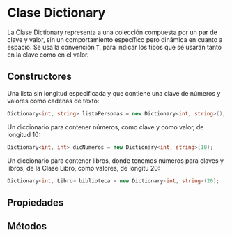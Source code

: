 # Clase Dictionary

La Clase Dictionary representa a una colección compuesta por un par de clave y valor, sin un comportamiento específico pero dinámica en cuanto a espacio. Se usa la convención `T`, para indicar los tipos que se usarán tanto en la clave como en el valor.

## Constructores

Una lista sin longitud especificada y que contiene una clave de números y valores como cadenas de texto:

```cs
Dictionary<int, string> listaPersonas = new Dictionary<int, string>();
```

Un diccionario para contener números, como clave y como valor, de longitud 10:

```cs
Dictionary<int, int> dicNumeros = new Dictionary<int, string>(10);
```

Un diccionario para contener libros, donde tenemos números para claves y libros, de la Clase Libro, como valores, de longitu 20:

```cs
Dictionary<int, Libro> biblioteca = new Dictionary<int, string>(20);
```

## Propiedades

## Métodos
